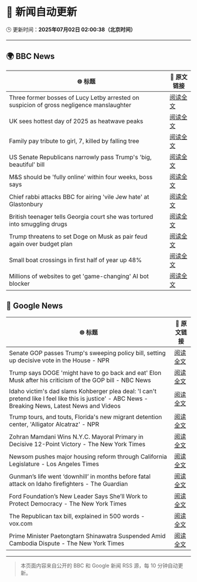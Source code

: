 # 🧠 新闻自动更新

🕒 更新时间：**2025年07月02日 02:00:38（北京时间）**

---

## 🌍 BBC News

| 🌐 标题 | 🔗 原文链接 |
|--------|-------------|
| Three former bosses of Lucy Letby arrested on suspicion of gross negligence manslaughter | [阅读全文](https://www.bbc.com/news/articles/c62ddkde7y5o) |
| UK sees hottest day of 2025 as heatwave peaks | [阅读全文](https://www.bbc.com/news/articles/c79qqx1r5yyo) |
| Family pay tribute to girl, 7, killed by falling tree | [阅读全文](https://www.bbc.com/news/articles/c0k77m8r8n2o) |
| US Senate Republicans narrowly pass Trump's 'big, beautiful'  bill | [阅读全文](https://www.bbc.com/news/articles/clyzzzdj15vo) |
| M&S should be 'fully online' within four weeks, boss says | [阅读全文](https://www.bbc.com/news/articles/c9qxx34ngp5o) |
| Chief rabbi attacks BBC for airing 'vile Jew hate' at Glastonbury | [阅读全文](https://www.bbc.com/news/articles/c70rrld1nlpo) |
| British teenager tells Georgia court she was tortured into smuggling drugs | [阅读全文](https://www.bbc.com/news/articles/c3ennx3q9qqo) |
| Trump threatens to set Doge on Musk as pair feud again over budget plan | [阅读全文](https://www.bbc.com/news/articles/czdvv2qqlrqo) |
| Small boat crossings in first half of year up 48% | [阅读全文](https://www.bbc.com/news/articles/cx2vv4ndl4zo) |
| Millions of websites to get 'game-changing' AI bot blocker | [阅读全文](https://www.bbc.com/news/articles/cvg885p923jo) |

## 📰 Google News

| 🌐 标题 | 🔗 原文链接 |
|--------|-------------|
| Senate GOP passes Trump's sweeping policy bill, setting up decisive vote in the House - NPR | [阅读全文](https://news.google.com/rss/articles/CBMikAFBVV95cUxNX2dDSW9KcnlwZTFUaXhMbFB1Wk4yaGRSQjU2V2cteERtX0s0Zy1aaU8yWEV4c2kwV2dfZXFqRndCdkxib2FvMHNnbTlWYmdDNzJrbXdjVXJ5ZnF2NGhnWEdsMjdwXzVHNkx2Q2xNc29fcTRxaGc1VlI0U0UyTnIwVFNTQm94MUVDQkhDRFNXbFM?oc=5) |
| Trump says DOGE 'might have to go back and eat' Elon Musk after his criticism of the GOP bill - NBC News | [阅读全文](https://news.google.com/rss/articles/CBMixgFBVV95cUxQVDdwUzRBZWgtbXNmbjIyZ3dwSFVkdTlYLU5LQkdNVzFFTllhb2F1ZGpHU3NXN25kNzFwbXZYQkxqNWd3aF96a2V4ZmpqT3FOcmVyRHJoU2dpMzVDaC1XSm1VSGhKOF91V1pFdzdPdGh5N1pidDZaeHhMRkgxdEJHUVhhY2lOem9JTWI2YmdDWlRrMnRCVEJIZUFuRllCVTZiR3VkX0JVa1BuWTVLSjBFUklUc0E3S3gtYWxJUnBFa1NQOEdCTlHSAVZBVV95cUxNUzlTdlRsWjZGazZwR1RiWWlrSm9FVkRFMGlkRHE1LTRnZzBva19TbWotcjZiRzlmdHFZY2t2QmszaTFMQkpBWTNmeGFGX0poaXdHQ2RJQQ?oc=5) |
| Idaho victim's dad slams Kohberger plea deal: 'I can't pretend like I feel like this is justice' - ABC News - Breaking News, Latest News and Videos | [阅读全文](https://news.google.com/rss/articles/CBMinAFBVV95cUxNbTU0NUpiQjA1TDJBbnZhcS1NTVphSE1Jd0daMEdDU1h3dkZEVnRONDI3eTdmVFF6cU9BbEdUdHdYak5RbmFqOGQzZEZXdlA1SWE2N21PNEhJS2p0aVRKMHZYdnpZRGtSblhOZmpfMmxJOEpWQ09lWEhSSml1Z2RILTY5cUdIMVJWd09ndmJaM1FhQnZMUVBXSUVzbVM?oc=5) |
| Trump tours, and touts, Florida's new migrant detention center, 'Alligator Alcatraz' - NPR | [阅读全文](https://news.google.com/rss/articles/CBMiogFBVV95cUxOdHpzREZITGpUTUt2ZHhEWUxNZlJoSmt3eDZKeDdVVFRXR3Z4enJmSHMyWmxMajhpMlBOMk9jNkVYRjA5ODNxSlFaZlZTc0tSMVlzQjljNmZ5eWRmeFRFbGxmY3pkTzREWlNuYjgxSTltY25iSUs0RV9TeXJBY0s0a0l4WENpaVdCejFHN2NvQ2I2X1FCSl9LR2NwbHlRTHZmeXc?oc=5) |
| Zohran Mamdani Wins N.Y.C. Mayoral Primary in Decisive 12-Point Victory - The New York Times | [阅读全文](https://news.google.com/rss/articles/CBMihgFBVV95cUxQWkhocTN2NU9sQXBDNkktaTdJSC1OdmhNTk5OY1FNeFZ4c1AzTnBENVVZbW44VWtKbW1WeTQ4Rk1EMXFMUTl3eVRoU3FXa3JCM2ZsM2hGckt2WkF5RUlabEVaRVhsMVhpN1NGcjZhdTdLRHViOG9OOTJicDQ2LUxTM25MZ3lIQQ?oc=5) |
| Newsom pushes major housing reform through California Legislature - Los Angeles Times | [阅读全文](https://news.google.com/rss/articles/CBMiuAFBVV95cUxPUDBYaVpJYVlHUXowalo2UlNEbnMwWVJxSHBxVDh6X0dhLThrUWktR0VFUDdpeFVWcjBTS1B5NERnbWpJblFpRWRHeHZEdVZMbHNwUVhaRU5YdFFYWjB3ajdRWkhHVm5NTVRuN3lLZWtZbTBMb29WdHZiQWo0eTFyaUVNamMtTFZLTWUzWkFCT2dBenZDTEJZQnhBOTlqWW9ndUk5TjI2UWdHYkUwc0FlSkpEQ0xxUnY4?oc=5) |
| Gunman’s life went ‘downhill’ in months before fatal attack on Idaho firefighters - The Guardian | [阅读全文](https://news.google.com/rss/articles/CBMihgFBVV95cUxNZFdmTTlVZVJKUVRuLV9PeDRkQTd0U0VTeFoteUhiRTN4M0hwcEh6clpQYlZHelFUcHlsREZfTjd3NTc0REpYTFhCYnZiUlZkeHFxS1JnTmFSQjFpckliay1qS25ha2wxRkItcGVwRWdOQVFkeDM0YUNqS25rRkg3LWlWVVpmUQ?oc=5) |
| Ford Foundation’s New Leader Says She’ll Work to Protect Democracy - The New York Times | [阅读全文](https://news.google.com/rss/articles/CBMikwFBVV95cUxNbklYclJQcmMzNGEtLVVhZHRLazBBVU9tVl84OERZNXlMc0syel9qVWpybzktcDlpZ1dJYzBEZzAzcEVfTmpINGxSWFNBOFo4cWJRWFgwX1hWQUlJTFNiVkVrS01qSVBSZlFtc1dvb2o1RlZYcHV3M3ltY3hKeDJVeEFqNnRTa1d1bTdBN0JDakNna1E?oc=5) |
| The Republican tax bill, explained in 500 words - vox.com | [阅读全文](https://news.google.com/rss/articles/CBMiiAFBVV95cUxOcldVOGhKOGRMYTJKQ1ROcEl0dDZZX0o3QmNZQmhCN29MQ2JmUkk1TzFXQXFyZlYyQU5VRy1kSVZsWmEtcm5naFliMDd1LVNyblNMbjlWRmRtOTQyc3FsSHRXRzRBRnhSeXJjX1dmQk9jVFppQzhzZzJrOXlJc3JyV3BubkxWQU1M?oc=5) |
| Prime Minister Paetongtarn Shinawatra Suspended Amid Cambodia Dispute - The New York Times | [阅读全文](https://news.google.com/rss/articles/CBMihgFBVV95cUxNYU51ZGlmemNmMkRMWnVtMUtrQjRFMURENVpSV0lfTi1sMC1xNll5VWNkQkFobWRRckhFWHp0UmR0bEdrOTZqLWptUTgyMjFQUW1LNVBKdFRTN0JCWEVBeDMyMTNZclJYNmhhZHQ2eVZFQ012bk1XNkoxamQzUmo5Z3NjS09Ndw?oc=5) |

---
> 本页面内容来自公开的 BBC 和 Google 新闻 RSS 源，每 10 分钟自动更新。